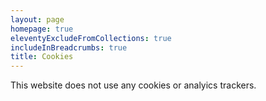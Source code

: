 ```yaml
---
layout: page
homepage: true
eleventyExcludeFromCollections: true
includeInBreadcrumbs: true
title: Cookies
---
```


This website does not use any cookies or analyics trackers.

